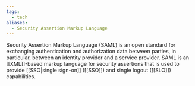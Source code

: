 ```yaml
---
tags:
  - tech
aliases:
  - Security Assertion Markup Language
---
```

Security Assertion Markup Language (SAML) is an open standard for exchanging authentication and authorization data between parties, in particular, between an identity provider and a service provider.
SAML is an [[XML]]-based markup language for security assertions that is used to provide [[SSO|single sign-on]] ([[SSO]]) and single logout ([[SLO]]) capabilities.